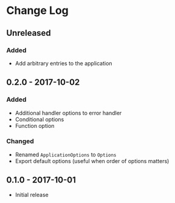 # Change Log


## Unreleased

### Added

- Add arbitrary entries to the application


## 0.2.0 - 2017-10-02

### Added

- Additional handler options to error handler
- Conditional options
- Function option

### Changed

- Renamed `ApplicationOptions` to `Options`
- Export default options (useful when order of options matters)


## 0.1.0 - 2017-10-01

- Initial release
